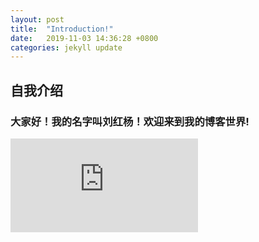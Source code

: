 ```yaml
---
layout: post
title:  "Introduction!"
date:   2019-11-03 14:36:28 +0800
categories: jekyll update
---
```


## 自我介绍

### 大家好！我的名字叫刘红杨！欢迎来到我的博客世界!

![Profile](http://www.ruanyifeng.com/blog/2012/08/blogging_with_jekyll.html)
